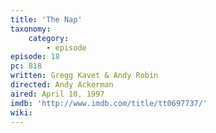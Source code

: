 ```yaml
---
title: 'The Nap'
taxonomy:
    category:
        - episode
episode: 18
pc: 818
written: Gregg Kavet & Andy Robin
directed: Andy Ackerman
aired: April 10, 1997
imdb: 'http://www.imdb.com/title/tt0697737/'
wiki:
---
```

